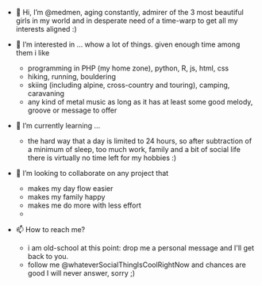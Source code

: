 - 👋 Hi, I’m @medmen, aging constantly, admirer of the 3 most beautiful girls in my world and in desperate need of a time-warp to get all my interests aligned :)


- 👀 I’m interested in ... whow a lot of things. given enough time among them i like
  - programming in PHP (my home zone), python, R, js, html, css
  - hiking, running, bouldering
  - skiing (including alpine, cross-country and touring), camping, caravaning
  - any kind of metal music as long as it has at least some good melody, groove or message to offer

- 🌱 I’m currently learning ...
  - the hard way that a day is limited to 24 hours, so after subtraction of a minimum of sleep, too much work, family and a bit of social life 
there is virtually no time left for my hobbies :) 

- 💞️ I’m looking to collaborate on any project that 
  - makes my day flow easier
  - makes my family happy
  - makes me do more with less effort
  - 
- 📫 How to reach me?
  - i am old-school at this point: drop me a personal message and I'll get back to you.
  - follow me @whateverSocialThingIsCoolRightNow and chances are good I will never answer, sorry ;)   

<!---
medmen/medmen is a ✨ special ✨ repository because its `README.md` (this file) appears on your GitHub profile.
You can click the Preview link to take a look at your changes.
--->
